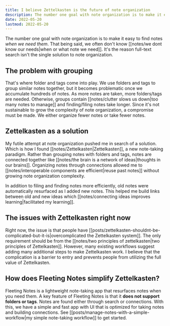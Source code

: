 ```yaml
---
title: I believe Zettelkasten is the future of note organization
description: The number one goal with note organization is to make it easy to find notes when we need them. That being said, we often don't know when or what note we need. It's the reason full-text search isn't the single solution to note organization.
date: 2022-05-20
lastmod: 2022-05-20
---
```

The number one goal with note organization is to make it easy to find notes *when we need them*. That being said, we often don't know [[notes/we dont know our needs|when or what note we need]]. It's the reason full-text search isn't the single solution to note organization.

## The problem with grouping
That's where folder and tags come into play. We use folders and tags to group similar notes together, but it becomes problematic once we accumulate hundreds of notes. As more notes are taken, more folders/tags are needed. Otherwise, groups contain [[notes/clutter slows us down|too many notes to manage]] and finding/filing notes take longer. Since it's not sustainable to grow the complexity of note organization, a compromise must be made. We either organize fewer notes or take fewer notes.

## Zettelkasten as a solution
My futile attempt at note organization pushed me in search of a solution. Which is how I found [[notes/Zettelkasten|Zettelkasten]], a new note-taking paradigm. Rather than grouping notes with folders and tags, notes are connected together like [[notes/the brain is a network of ideas|thoughts in our brains]]. Organizing notes through connections allowed me to [[notes/interoperable components are efficient|reuse past notes]] without growing note organization complexity.

In addition to filing and finding notes more efficiently, old notes were automatically resurfaced as I added new notes. This helped me build links between old and new ideas which [[notes/connecting ideas improves learning|facilitated my learning]]. 

## The issues with Zettelkasten right now
Right now, the issue is that people have [[posts/zettelkasten-shouldnt-be-complicated-but-it-is|overcomplicated the Zettelkasten system]]. The only requirement should be from the [[notes/two principles of zettelkasten|two principles of Zettelkasten]]. However, many existing workflows suggest adding many additional steps to make Zettelkasten work. I believe that the complication is a barrier to entry and prevents people from utilizing the full value of Zettelkasten. 

## How does Fleeting Notes simplify Zettelkasten?
Fleeting Notes is a lightweight note-taking app that resurfaces notes when you need them. A key feature of Fleeting Notes is that it **does not support folders or tags**. Notes are found either through search or connections. With this, we have a simple and fast app with UI that is optimized for taking notes and building connections. See [[posts/manage-notes-with-a-simple-workflow|my simple note-taking workflow]] to get started.